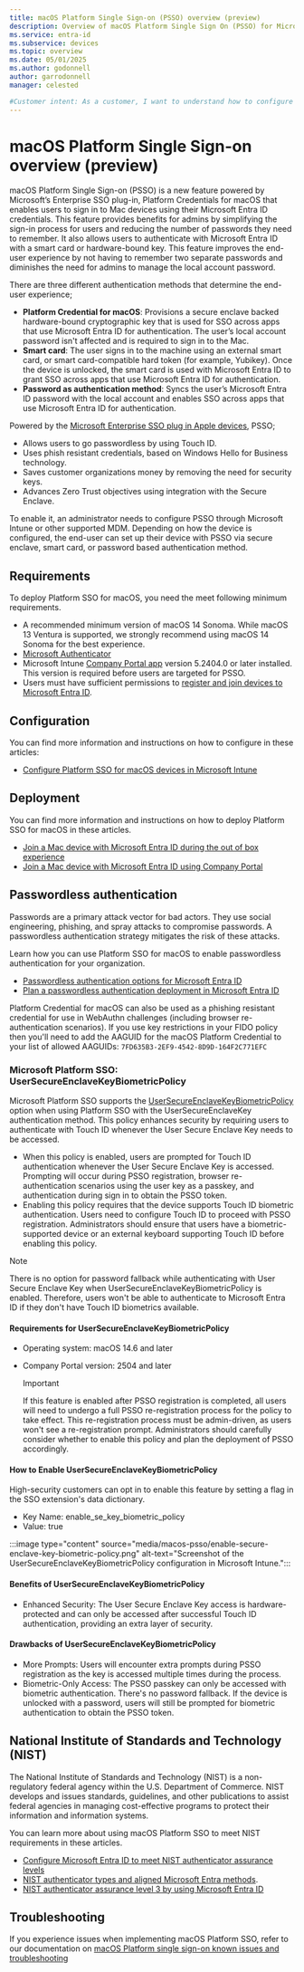 ```yaml
---
title: macOS Platform Single Sign-on (PSSO) overview (preview)
description: Overview of macOS Platform Single Sign On (PSSO) for Microsoft Entra ID registered devices.
ms.service: entra-id
ms.subservice: devices
ms.topic: overview
ms.date: 05/01/2025
ms.author: godonnell
author: garrodonnell
manager: celested

#Customer intent: As a customer, I want to understand how to configure macOS Platform Single Sign-on (PSSO) for Microsoft Entra ID registered devices.
---
```


# macOS Platform Single Sign-on overview (preview)

macOS Platform Single Sign-on (PSSO) is a new feature powered by Microsoft’s Enterprise SSO plug-in, Platform Credentials for macOS that enables users to sign in to Mac devices using their Microsoft Entra ID credentials. This feature provides benefits for admins by simplifying the sign-in process for users and reducing the number of passwords they need to remember. It also allows users to authenticate with Microsoft Entra ID with a smart card or hardware-bound key. This feature improves the end-user experience by not having to remember two separate passwords and diminishes the need for admins to manage the local account password. 

There are three different authentication methods that determine the end-user experience;

* **Platform Credential for macOS**: Provisions a secure enclave backed hardware-bound cryptographic key that is used for SSO across apps that use Microsoft Entra ID for authentication. The user’s local account password isn't affected and is required to sign in to the Mac.
* **Smart card**: The user signs in to the machine using an external smart card, or smart card-compatible hard token (for example, Yubikey). Once the device is unlocked, the smart card is used with Microsoft Entra ID to grant SSO across apps that use Microsoft Entra ID for authentication.
* **Password as authentication method**: Syncs the user’s Microsoft Entra ID password with the local account and enables SSO across apps that use Microsoft Entra ID for authentication.

Powered by the [Microsoft Enterprise SSO plug in Apple devices](../../identity-platform/apple-sso-plugin.md), PSSO;

* Allows users to go passwordless by using Touch ID.
* Uses phish resistant credentials, based on Windows Hello for Business technology.
* Saves customer organizations money by removing the need for security keys.
* Advances Zero Trust objectives using integration with the Secure Enclave.

To enable it, an administrator needs to configure PSSO through Microsoft Intune or other supported MDM. Depending on how the device is configured, the end-user can set up their device with PSSO via secure enclave, smart card, or password based authentication method.

## Requirements

To deploy Platform SSO for macOS, you need the meet following minimum requirements.

* A recommended minimum version of macOS 14 Sonoma. While macOS 13 Ventura is supported, we strongly recommend using macOS 14 Sonoma for the best experience.
* [Microsoft Authenticator](https://support.microsoft.com/account-billing/how-to-use-the-microsoft-authenticator-app-9783c865-0308-42fb-a519-8cf666fe0acc)
* Microsoft Intune [Company Portal app](/mem/intune/apps/apps-company-portal-macos) version 5.2404.0 or later installed. This version is required before users are targeted for PSSO.
* Users must have sufficient permissions to [register and join devices to Microsoft Entra ID](./troubleshoot-macos-platform-single-sign-on-extension.md?tabs=macOS14#insufficient-permissions).

## Configuration

You can find more information and instructions on how to configure in these articles:

- [Configure Platform SSO for macOS devices in Microsoft Intune](/mem/intune/configuration/platform-sso-macos)

## Deployment

You can find more information and instructions on how to deploy Platform SSO for macOS in these articles.

* [Join a Mac device with Microsoft Entra ID during the out of box experience](./device-join-macos-platform-single-sign-on.md)
* [Join a Mac device with Microsoft Entra ID using Company Portal](./device-join-microsoft-entra-company-portal.md)

## Passwordless authentication

Passwords are a primary attack vector for bad actors. They use social engineering, phishing, and spray attacks to compromise passwords. A passwordless authentication strategy mitigates the risk of these attacks.

Learn how you can use Platform SSO for macOS to enable passwordless authentication for your organization.

* [Passwordless authentication options for Microsoft Entra ID](../../identity/authentication/concept-authentication-passwordless.md)
* [Plan a passwordless authentication deployment in Microsoft Entra ID](../../identity/authentication/howto-authentication-passwordless-deployment.md)

Platform Credential for macOS can also be used as a phishing resistant credential for use in WebAuthn challenges (including browser re-authentication scenarios). If you use key restrictions in your FIDO policy then you'll need to add the AAGUID for the macOS Platform Credential to your list of allowed AAGUIDs: `7FD635B3-2EF9-4542-8D9D-164F2C771EFC`

### Microsoft Platform SSO: UserSecureEnclaveKeyBiometricPolicy

Microsoft Platform SSO supports the [UserSecureEnclaveKeyBiometricPolicy](https://developer.apple.com/documentation/authenticationservices/asauthorizationproviderextensionloginconfiguration/usersecureenclavekeybiometricpolicy) option when using Platform SSO with the UserSecureEnclaveKey authentication method. This policy enhances security by requiring users to authenticate with Touch ID whenever the User Secure Enclave Key needs to be accessed.

- When this policy is enabled, users are prompted for Touch ID authentication whenever the User Secure Enclave Key is accessed. Prompting will occur during PSSO registration, browser re-authentication scenarios using the user key as a passkey, and authentication during sign in to obtain the PSSO token.
- Enabling this policy requires that the device supports Touch ID biometric authentication. Users need to configure Touch ID to proceed with PSSO registration. Administrators should ensure that users have a biometric-supported device or an external keyboard supporting Touch ID before enabling this policy.

> [!NOTE]
> There is no option for password fallback while authenticating with User Secure Enclave Key when UserSecureEnclaveKeyBiometricPolicy is enabled. Therefore, users won't be able to authenticate to Microsoft Entra ID if they don't have Touch ID biometrics available.

#### Requirements for UserSecureEnclaveKeyBiometricPolicy

- Operating system: macOS 14.6 and later
- Company Portal version: 2504 and later

   > [!IMPORTANT]
   > If this feature is enabled after PSSO registration is completed, all users will need to undergo a full PSSO re-registration process for the policy to take effect. This re-registration process must be admin-driven, as users won't see a re-registration prompt. Administrators should carefully consider whether to enable this policy and plan the deployment of PSSO accordingly. 

#### How to Enable UserSecureEnclaveKeyBiometricPolicy

High-security customers can opt in to enable this feature by setting a flag in the SSO extension's data dictionary.

- Key Name: enable_se_key_biometric_policy
- Value: true

:::image type="content" source="media/macos-psso/enable-secure-enclave-key-biometric-policy.png" alt-text="Screenshot of the UserSecureEnclaveKeyBiometricPolicy configuration in Microsoft Intune.":::

#### Benefits of UserSecureEnclaveKeyBiometricPolicy

- Enhanced Security: The User Secure Enclave Key access is hardware-protected and can only be accessed after successful Touch ID authentication, providing an extra layer of security.

#### Drawbacks of UserSecureEnclaveKeyBiometricPolicy

- More Prompts: Users will encounter extra prompts during PSSO registration as the key is accessed multiple times during the process.
- Biometric-Only Access: The PSSO passkey can only be accessed with biometric authentication. There's no password fallback. If the device is unlocked with a password, users will still be prompted for biometric authentication to obtain the PSSO token.

## National Institute of Standards and Technology (NIST)

The National Institute of Standards and Technology (NIST) is a non-regulatory federal agency within the U.S. Department of Commerce. NIST develops and issues standards, guidelines, and other publications to assist federal agencies in managing cost-effective programs to protect their information and information systems.

You can learn more about using macOS Platform SSO to meet NIST requirements in these articles.

* [Configure Microsoft Entra ID to meet NIST authenticator assurance levels](../../standards/nist-overview.md)
* [NIST authenticator types and aligned Microsoft Entra methods](../../standards/nist-authenticator-types.md).
* [NIST authenticator assurance level 3 by using Microsoft Entra ID](../../standards/nist-authenticator-assurance-level-3.md)

## Troubleshooting 

If you experience issues when implementing macOS Platform SSO, refer to our documentation on [macOS Platform single sign-on known issues and troubleshooting](troubleshoot-macos-platform-single-sign-on-extension.md)

